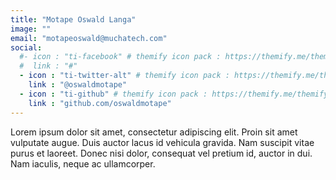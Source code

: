 ```yaml
---
title: "Motape Oswald Langa"
image: ""
email: "motapeoswald@muchatech.com"
social:
  #- icon : "ti-facebook" # themify icon pack : https://themify.me/themify-icons
  #  link : "#"
  - icon : "ti-twitter-alt" # themify icon pack : https://themify.me/themify-icons
    link : "@oswaldmotape"
  - icon : "ti-github" # themify icon pack : https://themify.me/themify-icons
    link : "github.com/oswaldmotape"
---
```


Lorem ipsum dolor sit amet, consectetur adipiscing elit. Proin sit amet vulputate augue. Duis auctor lacus id vehicula gravida. Nam suscipit vitae purus et laoreet.
Donec nisi dolor, consequat vel pretium id, auctor in dui. Nam iaculis, neque ac ullamcorper.